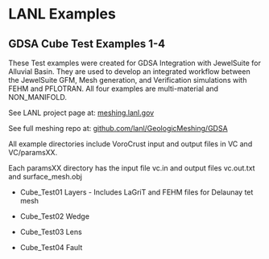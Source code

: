 # LANL Examples


## GDSA Cube Test Examples 1-4 


These Test examples were created for GDSA Integration with JewelSuite for Alluvial Basin. They are used to develop an integrated workflow
between the JewelSuite GFM, Mesh generation, and Verification simulations with FEHM and PFLOTRAN.
All four examples are multi-material and NON_MANIFOLD.

See LANL project page at: [ meshing.lanl.gov ](https://meshing.lanl.gov/proj/SFWD_models/images/index.html)

See full meshing repo at: [ github.com/lanl/GeologicMeshing/GDSA ](https://github.com/lanl/GeologicMeshing/tree/master/GDSA)



All example directories include VoroCrust input and output files in VC and VC/paramsXX.

Each paramsXX directory has the input file vc.in and output files vc.out.txt and surface_mesh.obj



- Cube_Test01 Layers - Includes LaGriT and FEHM files for Delaunay tet mesh

- Cube_Test02 Wedge 

- Cube_Test03 Lens 

- Cube_Test04 Fault 


